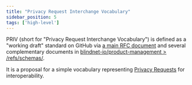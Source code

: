 ```yaml
---
title: "Privacy Request Interchange Vocabulary"
sidebar_position: 5
tags: ['high-level']
---
```


PRIV (short for "Privacy Request Interchange Vocabulary") is defined as a "working draft" standard on GitHub via [a main RFC document](https://github.com/blindnet-io/product-management/blob/main/refs/schemas/priv/RFC-PRIV.md) and several complementary documents in [blindnet-io/product-management > /refs/schemas/](https://github.com/blindnet-io/product-management/tree/main/refs/schemas).

It is a proposal for a simple vocabulary representing [Privacy Requests](./high-level-conceptualization#data-capture--privacy-requests) for interoperability.
